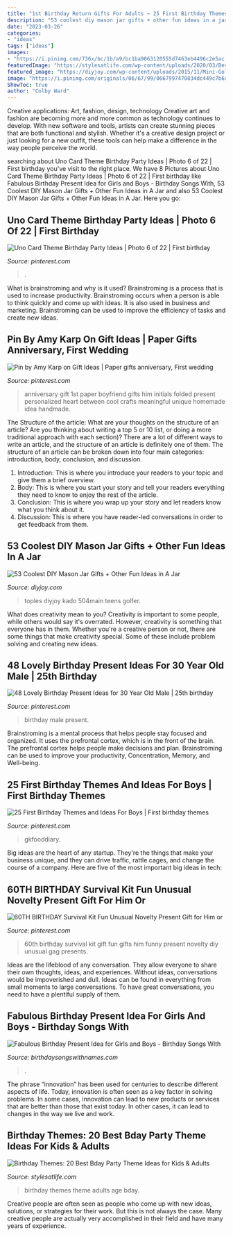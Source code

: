 ```yaml
---
title: "1st Birthday Return Gifts For Adults ~ 25 First Birthday Themes And Ideas For Boys"
description: "53 coolest diy mason jar gifts + other fun ideas in a jar"
date: "2023-03-26"
categories:
- "ideas"
tags: ["ideas"]
images:
- "https://i.pinimg.com/736x/bc/1b/a9/bc1ba9063120555d7463eb4496c2e5ac.jpg"
featuredImage: "https://stylesatlife.com/wp-content/uploads/2020/03/Best-Birthday-Theme-Ideas-for-All-Age-Groups.jpg"
featured_image: "https://diyjoy.com/wp-content/uploads/2015/11/Mini-Golf-Date-in-a-Jar-Gift.jpg"
image: "https://i.pinimg.com/originals/06/67/99/0667997470834dc449c7b6a86c1c7fc2.jpg"
ShowToc: true
author: "Colby Ward"
---
```



Creative applications: Art, fashion, design, technology
Creative art and fashion are becoming more and more common as technology continues to develop. With new software and tools, artists can create stunning pieces that are both functional and stylish. Whether it's a creative design project or just looking for a new outfit, these tools can help make a difference in the way people perceive the world.

	

		
searching about Uno Card Theme Birthday Party Ideas | Photo 6 of 22 | First birthday you've visit to the right place. We have 8 Pictures about Uno Card Theme Birthday Party Ideas | Photo 6 of 22 | First birthday like Fabulous Birthday Present Idea for Girls and Boys - Birthday Songs With, 53 Coolest DIY Mason Jar Gifts + Other Fun Ideas in A Jar and also 53 Coolest DIY Mason Jar Gifts + Other Fun Ideas in A Jar. Here you go:
		
    
## Uno Card Theme Birthday Party Ideas | Photo 6 Of 22 | First Birthday

<img loading=lazy src="https://i.pinimg.com/originals/7a/9e/90/7a9e9002426906288a403e03132544cc.jpg" onerror="this.onerror=null;this.src='https://tse4.mm.bing.net/th?id=OIP.wMmZVTJCQf1UMxulR1PlvgHaJ4&amp;pid=15.1';" alt="Uno Card Theme Birthday Party Ideas | Photo 6 of 22 | First birthday">

_Source: pinterest.com_

>. 

	

What is brainstroming and why is it used?
Brainstroming is a process that is used to increase productivity. Brainstroming occurs when a person is able to think quickly and come up with ideas. It is also used in business and marketing. Brainstroming can be used to improve the efficiency of tasks and create new ideas.

    
## Pin By Amy Karp On Gift Ideas | Paper Gifts Anniversary, First Wedding

<img loading=lazy src="https://i.pinimg.com/originals/06/67/99/0667997470834dc449c7b6a86c1c7fc2.jpg" onerror="this.onerror=null;this.src='https://tse1.mm.bing.net/th?id=OIP.4cFHBMnUj9adveZwow1osgHaHw&amp;pid=15.1';" alt="Pin by Amy Karp on Gift Ideas | Paper gifts anniversary, First wedding">

_Source: pinterest.com_

>anniversary gift 1st paper boyfriend gifts him initials folded present personalized heart between cool crafts meaningful unique homemade idea handmade. 

	

The Structure of the article: What are your thoughts on the structure of an article? Are you thinking about writing a top 5 or 10 list, or doing a more traditional approach with each section)?
There are a lot of different ways to write an article, and the structure of an article is definitely one of them. The structure of an article can be broken down into four main categories: introduction, body, conclusion, and discussion. 
1) Introduction: This is where you introduce your readers to your topic and give them a brief overview. 
2) Body: This is where you start your story and tell your readers everything they need to know to enjoy the rest of the article.
3) Conclusion: This is where you wrap up your story and let readers know what you think about it. 
4) Discussion: This is where you have reader-led conversations in order to get feedback from them.

    
## 53 Coolest DIY Mason Jar Gifts + Other Fun Ideas In A Jar

<img loading=lazy src="https://diyjoy.com/wp-content/uploads/2015/11/Mini-Golf-Date-in-a-Jar-Gift.jpg" onerror="this.onerror=null;this.src='https://tse3.mm.bing.net/th?id=OIP.3Hja42hbI6SoG0SF6UZ_gAHaPZ&amp;pid=15.1';" alt="53 Coolest DIY Mason Jar Gifts + Other Fun Ideas in A Jar">

_Source: diyjoy.com_

>toples diyjoy kado 504main teens golfer. 

	

What does creativity mean to you?
Creativity is important to some people, while others would say it's overrated. However, creativity is something that everyone has in them. Whether you're a creative person or not, there are some things that make creativity special. Some of these include problem solving and creating new ideas.

    
## 48 Lovely Birthday Present Ideas For 30 Year Old Male | 25th Birthday

<img loading=lazy src="https://i.pinimg.com/736x/f2/9b/0f/f29b0fb4da0f835414ec9b2cfdc64993.jpg" onerror="this.onerror=null;this.src='https://tse1.mm.bing.net/th?id=OIP.y7ikrHRydwJQDCbKhx1ilQHaJ4&amp;pid=15.1';" alt="48 Lovely Birthday Present Ideas for 30 Year Old Male | 25th birthday">

_Source: pinterest.com_

>birthday male present. 

	

Brainstroming is a mental process that helps people stay focused and organized. It uses the prefrontal cortex, which is in the front of the brain. The prefrontal cortex helps people make decisions and plan. Brainstroming can be used to improve your productivity, Concentration, Memory, and Well-being.

    
## 25 First Birthday Themes And Ideas For Boys | First Birthday Themes

<img loading=lazy src="https://i.pinimg.com/736x/bc/1b/a9/bc1ba9063120555d7463eb4496c2e5ac.jpg" onerror="this.onerror=null;this.src='https://tse1.mm.bing.net/th?id=OIP.F_UbeDld10Njd59ZWX6c7AHaLH&amp;pid=15.1';" alt="25 First Birthday Themes and Ideas For Boys | First birthday themes">

_Source: pinterest.com_

>gkfooddiary. 

	

Big ideas are the heart of any startup. They're the things that make your business unique, and they can drive traffic, rattle cages, and change the course of a company. Here are five of the most important big ideas in tech: 

    
## 60TH BIRTHDAY Survival Kit Fun Unusual Novelty Present Gift For Him Or

<img loading=lazy src="https://i.pinimg.com/736x/d4/18/28/d418288b4e3018149d172ff532bdf707.jpg" onerror="this.onerror=null;this.src='https://tse1.mm.bing.net/th?id=OIP.gm1RYmQm4MLSJiCike4cTQHaJ3&amp;pid=15.1';" alt="60TH BIRTHDAY Survival Kit Fun Unusual Novelty Present Gift for Him or">

_Source: pinterest.com_

>60th birthday survival kit gift fun gifts him funny present novelty diy unusual gag presents. 

	

Ideas are the lifeblood of any conversation. They allow everyone to share their own thoughts, ideas, and experiences. Without ideas, conversations would be impoverished and dull. Ideas can be found in everything from small moments to large conversations. To have great conversations, you need to have a plentiful supply of them.

    
## Fabulous Birthday Present Idea For Girls And Boys - Birthday Songs With

<img loading=lazy src="https://birthdaysongswithnames.com/wp-content/uploads/2014/03/Birthday-Presents-box.jpg" onerror="this.onerror=null;this.src='https://tse4.mm.bing.net/th?id=OIP.Iw8htg9IPZaaJIcyR2zR8gHaE8&amp;pid=15.1';" alt="Fabulous Birthday Present Idea for Girls and Boys - Birthday Songs With">

_Source: birthdaysongswithnames.com_

>. 

	

The phrase “innovation” has been used for centuries to describe different aspects of life. Today, innovation is often seen as a key factor in solving problems. In some cases, innovation can lead to new products or services that are better than those that exist today. In other cases, it can lead to changes in the way we live and work.

    
## Birthday Themes: 20 Best Bday Party Theme Ideas For Kids &amp; Adults

<img loading=lazy src="https://stylesatlife.com/wp-content/uploads/2020/03/Best-Birthday-Theme-Ideas-for-All-Age-Groups.jpg" onerror="this.onerror=null;this.src='https://tse2.mm.bing.net/th?id=OIP.Jk31I5V4VGGgjtDPOwIpxQHaFj&amp;pid=15.1';" alt="Birthday Themes: 20 Best Bday Party Theme Ideas for Kids &amp; Adults">

_Source: stylesatlife.com_

>birthday themes theme adults age bday. 

	

Creative people are often seen as people who come up with new ideas, solutions, or strategies for their work. But this is not always the case. Many creative people are actually very accomplished in their field and have many years of experience.

